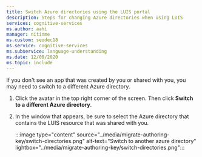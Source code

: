 ```yaml
---
title: Switch Azure directories using the LUIS portal
description: Steps for changing Azure directories when using LUIS
services: cognitive-services
ms.author: aahi
manager: nitinme
ms.custom: seodec18
ms.service: cognitive-services
ms.subservice: language-understanding
ms.date: 12/08/2020
ms.topic: include
---
```


If you don't see an app that was created by you or shared with you, you may need to switch to a different Azure directory.

1. Click the avatar in the top right corner of the screen. Then click **Switch to a different Azure directory**. 
2. In the window that appears, be sure to select the Azure directory that contains the LUIS resource that was shared with you. 

    :::image type="content" source="../media/migrate-authoring-key/switch-directories.png" alt-text="Switch to another azure directory" lightbox="../media/migrate-authoring-key/switch-directories.png":::
